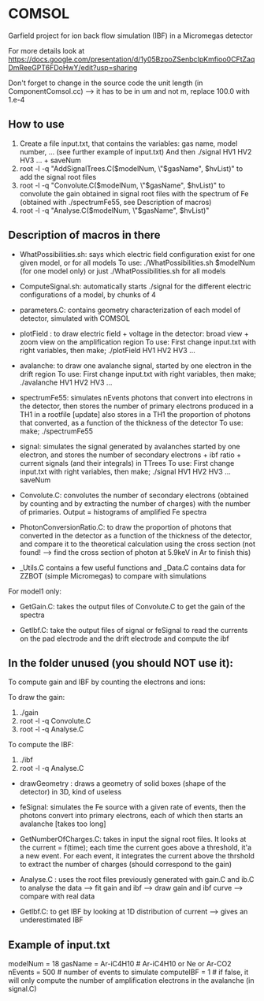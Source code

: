 # COMSOL
Garfield project for ion back flow simulation (IBF) in a Micromegas detector

For more details look at https://docs.google.com/presentation/d/1y05BzpoZSenbcIpKmfioo0CFtZaqDmReeGPT6FDoHwY/edit?usp=sharing

Don't forget to change in the source code the unit length (in ComponentComsol.cc) --> it has to be in um and not m, replace 100.0 with 1.e-4



## How to use

1) Create a file input.txt, that contains the variables: gas name, model number, ... (see further example of input.txt)
And then
./signal HV1 HV2 HV3 ... + saveNum
3) root -l -q "AddSignalTrees.C($modelNum, \"$gasName\", $hvList)" to add the signal root files
4) root -l -q "Convolute.C($modelNum, \"$gasName\", $hvList)" to convolute the gain obtained in signal root files with the spectrum of Fe (obtained with ./spectrumFe55, see Description of macros)
5) root -l -q "Analyse.C($modelNum, \"$gasName\", $hvList)"



## Description of macros in there

- WhatPossibilities.sh: says which electric field configuration exist for one given model, or for all models
To use: ./WhatPossibilities.sh $modelNum (for one model only)
or just ./WhatPossibilities.sh for all models

- ComputeSignal.sh: automatically starts ./signal for the different electric configurations of a model, by chunks of 4

- parameters.C: contains geometry characterization of each model of detector, simulated with COMSOL

- plotField : to draw electric field + voltage in the detector: broad view + zoom view on the amplification region
To use: First change input.txt with right variables, then make; ./plotField HV1 HV2 HV3 ...

- avalanche: to draw one avalanche signal, started by one electron in the drift region
To use: First change input.txt with right variables, then make; ./avalanche HV1 HV2 HV3 ...

- spectrumFe55: simulates nEvents photons that convert into electrons in the detector, then stores the number of primary electrons produced in a TH1 in a rootfile
[update] also stores in a TH1 the proportion of photons that converted, as a function of the thickness of the detector
To use: make; ./spectrumFe55

- signal: simulates the signal generated by avalanches started by one electron, and stores the number of secondary electrons + ibf ratio + current signals (and their integrals) in TTrees
To use: First change input.txt with right variables, then make; ./signal HV1 HV2 HV3 ... saveNum

- Convolute.C: convolutes the number of secondary electrons (obtained by counting and by extracting the number of charges) with the number of primaries. Output = histograms of amplified Fe spectra

- PhotonConversionRatio.C: to draw the proportion of photons that converted in the detector as a function of the thickness of the detector, and compare it to the theoretical calculation using the cross section (not found! --> find the cross section of photon at 5.9keV in Ar to finish this)

- _Utils.C contains a few useful functions and _Data.C contains data for ZZBOT (simple Micromegas) to compare with simulations

For model1 only:
- GetGain.C: takes the output files of Convolute.C to get the gain of the spectra

- GetIbf.C: take the output files of signal or feSignal to read the currents on the pad electrode and the drift electrode and compute the ibf





## In the folder unused (you should NOT use it):

To compute gain and IBF by counting the electrons and ions:

To draw the gain:
1) ./gain
2) root -l -q Convolute.C
3) root -l -q Analyse.C

To compute the IBF:
1) ./ibf
2) root -l -q Analyse.C

- drawGeometry : draws a geometry of solid boxes (shape of the detector) in 3D, kind of useless

- feSignal: simulates the Fe source with a given rate of events, then the photons convert into primary electrons, each of which then starts an avalanche [takes too long]

- GetNumberOfCharges.C: takes in input the signal root files. It looks at the current = f(time); each time the current goes above a threshold, it'a a new event. For each event, it integrates the current above the thrshold to extract the number of charges (should correspond to the gain)

- Analyse.C : uses the root files previously generated with gain.C and ib.C to analyse the data
--> fit gain and ibf
--> draw gain and ibf curve
--> compare with real data

- GetIbf.C: to get IBF by looking at 1D distribution of current --> gives an underestimated IBF

## Example of input.txt

modelNum = 18
gasName = Ar-iC4H10     # Ar-iC4H10 or Ne or Ar-CO2
nEvents = 500	        # number of events to simulate
computeIBF = 1          # if false, it will only compute the number of amplification electrons in the avalanche (in signal.C)

